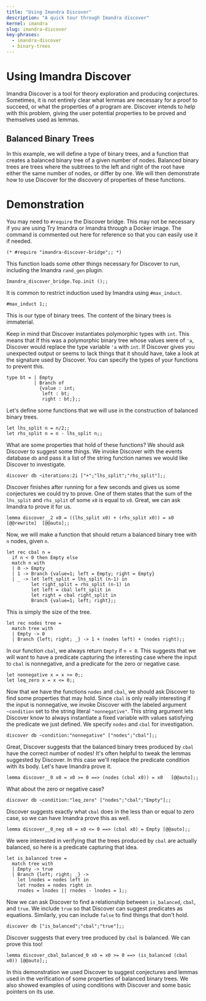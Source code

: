 ```yaml
---
title: "Using Imandra Discover"
description: "A quick tour through Imandra discover"
kernel: imandra
slug: imandra-discover
key-phrases:
  - imandra-discover
  - binary-trees
---
```


# Using Imandra Discover

Imandra Discover is a tool for theory exploration and producing conjectures.  Sometimes, it is not entirely clear what lemmas are necessary for a proof to succeed, or what the properties of a program are.  Discover intends to help with this problem, giving the user potential properties to be proved and themselves used as lemmas.

## Balanced Binary Trees

In this example, we will define a type of binary trees, and a function that creates a balanced binary tree of a given number of nodes.  Balanced binary trees are trees where the subtrees to the left and right of the root have either the same number of nodes, or differ by one.  We will then demonstrate how to use Discover for the discovery of properties of these functions.  

# Demonstration

You may need to `#require` the Discover bridge.  This may not be necessary if you are using Try Imandra or Imandra through a Docker image.  The command is commented out here for reference so that you can easily use it if needed.

```{.imandra .input}
(* #require "imandra-discover-bridge";; *)
```

This function loads some other things necessary for Discover to run, including the Imandra `rand_gen` plugin.

```{.imandra .input}
Imandra_discover_bridge.Top.init ();;
```

It is common to restrict induction used by Imandra using `#max_induct`.

```{.imandra .input}
#max_induct 1;;
```

This is our type of binary trees.  The content of the binary trees is immaterial.  

Keep in mind that Discover instantiates polymorphic types with `int`.  This means that if this was a polymorphic binary tree whose values were of `'a`, Discover would replace the type variable `'a` with `int`.  If Discover gives you unexpected output or seems to lack things that it should have, take a look at the signature used by Discover.  You can specify the types of your functions to prevent this.

```{.imandra .input}
type bt = | Empty 
          | Branch of 
            {value : int;
             left : bt;
             right : bt;};;
```

Let's define some functions that we will use in the construction of balanced binary trees.

```{.imandra .input}
let lhs_split n = n/2;;
let rhs_split n = n - lhs_split n;;
```

What are some properties that hold of these functions?  We should ask Discover to suggest some things.  We invoke Discover with the events database `db` and pass it a list of the string function names we would like Discover to investigate.

```{.imandra .input}
discover db ~iterations:2i ["+";"lhs_split";"rhs_split"];;
```

Discover finishes after running for a few seconds and gives us some conjectures we could try to prove.  One of them states that the sum of the `lhs_split` and `rhs_split` of some `x0` is equal to `x0`.  Great, we can ask Imandra to prove it for us.

```{.imandra .input}
lemma discover__2 x0 = ((lhs_split x0) + (rhs_split x0)) = x0 [@@rewrite]  [@@auto];;
```

Now, we will make a function that should return a balanced binary tree with `n` nodes, given `n`.

```{.imandra .input}
let rec cbal n =
  if n < 0 then Empty else
  match n with
  | 0 -> Empty
  | 1 -> Branch {value=1; left = Empty; right = Empty}
  | _ -> let left_split = lhs_split (n-1) in
         let right_split = rhs_split (n-1) in
         let left = cbal left_split in
         let right = cbal right_split in
         Branch {value=1; left; right};;
```

This is simply the size of the tree.

```{.imandra .input}
let rec nodes tree =
  match tree with
  | Empty -> 0
  | Branch {left; right; _} -> 1 + (nodes left) + (nodes right);;
```

In our function `cbal`, we always return `Empty` if `n < 0`.  This suggests that we will want to have a predicate capturing the interesting case where the input to `cbal` is nonnegative, and a predicate for the zero or negative case.

```{.imandra .input}
let nonnegative x = x >= 0;;
let leq_zero x = x <= 0;;
```

Now that we have the functions `nodes` and `cbal`, we should ask Discover to find some properties that may hold.  Since `cbal` is only really interesting if the input is nonnegative, we invoke Discover with the labeled argument `~condition` set to the string literal `"nonnegative"`.  This string argument lets Discover know to always instantiate a fixed variable with values satisfying the predicate we just defined.  We specify `nodes` and `cbal` for investigation.

```{.imandra .input}
discover db ~condition:"nonnegative" ["nodes";"cbal"];;
```

Great, Discover suggests that the balanced binary trees produced by `cbal` have the correct number of nodes!  It's often helpful to tweak the lemmas suggested by Discover.  In this case we'll replace the predicate condition with its body. Let's have Imandra prove it.

```{.imandra .input}
lemma discover__0 x0 = x0 >= 0 ==> (nodes (cbal x0)) = x0   [@@auto];;
```

What about the zero or negative case?

```{.imandra .input}
discover db ~condition:"leq_zero" ["nodes";"cbal";"Empty"];;
```

Discover suggests exactly what `cbal` does in the less than or equal to zero case, so we can have Imandra prove this as well.

```{.imandra .input}
lemma discover__0_neg x0 = x0 <= 0 ==> (cbal x0) = Empty [@@auto];;
```

We were interested in verifying that the trees produced by `cbal` are actually balanced, so here is a predicate capturing that idea.

```{.imandra .input}
let is_balanced tree =
  match tree with
  | Empty -> true
  | Branch {left; right; _} ->
    let lnodes = nodes left in
    let rnodes = nodes right in
    rnodes = lnodes || rnodes - lnodes = 1;;
```

Now we can ask Discover to find a relationship between `is_balanced`, `cbal`, and `true`.  We include `true` so that Discover can suggest predicates as equations.  Similarly, you can include `false` to find things that don't hold.

```{.imandra .input}
discover db ["is_balanced";"cbal";"true"];;
```

Discover suggests that every tree produced by `cbal` is balanced.  We can prove this too!

```{.imandra .input}
lemma discover_cbal_balanced_0 x0 = x0 >= 0 ==> (is_balanced (cbal x0)) [@@auto];;
```

In this demonstration we used Discover to suggest conjectures and lemmas used in the verification of some properties of balanced binary trees.  We also showed examples of using conditions with Discover and some basic pointers on its use.
